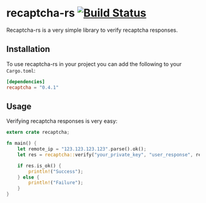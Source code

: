 # recaptcha-rs [![Build Status](https://travis-ci.org/panicbit/recaptcha-rs.svg)](https://travis-ci.org/panicbit/recaptcha-rs)
Recaptcha-rs is a very simple library to verify recaptcha responses.

## Installation
To use recaptcha-rs in your project you can add the following to your `Cargo.toml`:
```toml
[dependencies]
recaptcha = "0.4.1"
```

## Usage
Verifying recaptcha responses is very easy:
```rust
extern crate recaptcha;

fn main() {
    let remote_ip = "123.123.123.123".parse().ok();
    let res = recaptcha::verify("your_private_key", "user_response", remote_ip).await;

    if res.is_ok() {
        println!("Success");
    } else {
        println!("Failure");
    }
}

```
